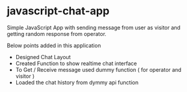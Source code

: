 # javascript-chat-app
Simple JavaScript App with sending message from user as visitor and getting random response from operator.

Below points added in this application
 * Designed Chat Layout
 * Created Function to show realtime chat interface 
 * To Get / Receive message used dummy function ( for operator and visitor ) 
 * Loaded the chat history from dymmy api function

